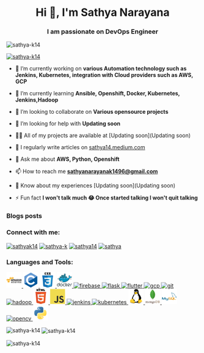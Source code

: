 <h1 align="center">Hi 👋, I'm Sathya Narayana</h1>
<h3 align="center">I am passionate on DevOps Engineer</h3>

<p align="left"> <img src="https://komarev.com/ghpvc/?username=sathya-k14&label=Profile%20views&color=0e75b6&style=flat" alt="sathya-k14" /> </p>

<p align="left"> <a href="https://github.com/ryo-ma/github-profile-trophy"><img src="https://github-profile-trophy.vercel.app/?username=sathya-k14" alt="sathya-k14" /></a> </p>

- 🔭 I’m currently working on **various Automation technology such as Jenkins, Kubernetes, integration with Cloud providers such as AWS, GCP**

- 🌱 I’m currently learning **Ansible, Openshift, Docker, Kubernetes, Jenkins,Hadoop**

- 👯 I’m looking to collaborate on **Various opensource projects**

- 🤝 I’m looking for help with **Updating soon**

- 👨‍💻 All of my projects are available at [Updating soon](Updating soon)

- 📝 I regularly write articles on [sathya14.medium.com](sathya14.medium.com)

- 💬 Ask me about **AWS, Python, Openshift**

- 📫 How to reach me **sathyanarayanak1496@gmail.com**

- 📄 Know about my experiences [Updating soon](Updating soon)

- ⚡ Fun fact **I won't talk much 😂 Once started talking I won't quit talking**

### Blogs posts
<!-- BLOG-POST-LIST:START -->
<!-- BLOG-POST-LIST:END -->

<h3 align="left">Connect with me:</h3>
<p align="left">
<a href="https://dev.to/sathyak14" target="blank"><img align="center" src="https://cdn.jsdelivr.net/npm/simple-icons@3.0.1/icons/dev-dot-to.svg" alt="sathyak14" height="30" width="40" /></a>
<a href="https://linkedin.com/in/sathya-k" target="blank"><img align="center" src="https://raw.githubusercontent.com/rahuldkjain/github-profile-readme-generator/master/src/images/icons/Social/linked-in-alt.svg" alt="sathya-k" height="30" width="40" /></a>
<a href="https://medium.com/sathya14" target="blank"><img align="center" src="https://raw.githubusercontent.com/rahuldkjain/github-profile-readme-generator/master/src/images/icons/Social/medium.svg" alt="sathya14" height="30" width="40" /></a>
<a href="https://www.youtube.com/channel/UCGFVrZe9GS0exGzmX9Va7iw" target="blank"><img align="center" src="https://raw.githubusercontent.com/rahuldkjain/github-profile-readme-generator/master/src/images/icons/Social/youtube.svg" alt="sathya" height="30" width="40" /></a>
</p>

<h3 align="left">Languages and Tools:</h3>
<p align="left"> <a href="https://aws.amazon.com" target="_blank"> <img src="https://raw.githubusercontent.com/devicons/devicon/master/icons/amazonwebservices/amazonwebservices-original-wordmark.svg" alt="aws" width="40" height="40"/> </a> <a href="https://www.cprogramming.com/" target="_blank"> <img src="https://raw.githubusercontent.com/devicons/devicon/master/icons/c/c-original.svg" alt="c" width="40" height="40"/> </a> <a href="https://www.w3schools.com/css/" target="_blank"> <img src="https://raw.githubusercontent.com/devicons/devicon/master/icons/css3/css3-original-wordmark.svg" alt="css3" width="40" height="40"/> </a> <a href="https://www.docker.com/" target="_blank"> <img src="https://raw.githubusercontent.com/devicons/devicon/master/icons/docker/docker-original-wordmark.svg" alt="docker" width="40" height="40"/> </a> <a href="https://firebase.google.com/" target="_blank"> <img src="https://www.vectorlogo.zone/logos/firebase/firebase-icon.svg" alt="firebase" width="40" height="40"/> </a> <a href="https://flask.palletsprojects.com/" target="_blank"> <img src="https://www.vectorlogo.zone/logos/pocoo_flask/pocoo_flask-icon.svg" alt="flask" width="40" height="40"/> </a> <a href="https://flutter.dev" target="_blank"> <img src="https://www.vectorlogo.zone/logos/flutterio/flutterio-icon.svg" alt="flutter" width="40" height="40"/> </a> <a href="https://cloud.google.com" target="_blank"> <img src="https://www.vectorlogo.zone/logos/google_cloud/google_cloud-icon.svg" alt="gcp" width="40" height="40"/> </a> <a href="https://git-scm.com/" target="_blank"> <img src="https://www.vectorlogo.zone/logos/git-scm/git-scm-icon.svg" alt="git" width="40" height="40"/> </a> <a href="https://hadoop.apache.org/" target="_blank"> <img src="https://www.vectorlogo.zone/logos/apache_hadoop/apache_hadoop-icon.svg" alt="hadoop" width="40" height="40"/> </a> <a href="https://www.w3.org/html/" target="_blank"> <img src="https://raw.githubusercontent.com/devicons/devicon/master/icons/html5/html5-original-wordmark.svg" alt="html5" width="40" height="40"/> </a> <a href="https://developer.mozilla.org/en-US/docs/Web/JavaScript" target="_blank"> <img src="https://raw.githubusercontent.com/devicons/devicon/master/icons/javascript/javascript-original.svg" alt="javascript" width="40" height="40"/> </a> <a href="https://www.jenkins.io" target="_blank"> <img src="https://www.vectorlogo.zone/logos/jenkins/jenkins-icon.svg" alt="jenkins" width="40" height="40"/> </a> <a href="https://kubernetes.io" target="_blank"> <img src="https://www.vectorlogo.zone/logos/kubernetes/kubernetes-icon.svg" alt="kubernetes" width="40" height="40"/> </a> <a href="https://www.linux.org/" target="_blank"> <img src="https://raw.githubusercontent.com/devicons/devicon/master/icons/linux/linux-original.svg" alt="linux" width="40" height="40"/> </a> <a href="https://www.mongodb.com/" target="_blank"> <img src="https://raw.githubusercontent.com/devicons/devicon/master/icons/mongodb/mongodb-original-wordmark.svg" alt="mongodb" width="40" height="40"/> </a> <a href="https://www.mysql.com/" target="_blank"> <img src="https://raw.githubusercontent.com/devicons/devicon/master/icons/mysql/mysql-original-wordmark.svg" alt="mysql" width="40" height="40"/> </a> <a href="https://opencv.org/" target="_blank"> <img src="https://www.vectorlogo.zone/logos/opencv/opencv-icon.svg" alt="opencv" width="40" height="40"/> </a> <a href="https://www.python.org" target="_blank"> <img src="https://raw.githubusercontent.com/devicons/devicon/master/icons/python/python-original.svg" alt="python" width="40" height="40"/> </a> </p>

<p><img align="left" src="https://github-readme-stats.vercel.app/api/top-langs?username=sathya-k14&show_icons=true&locale=en&layout=compact" alt="sathya-k14" /></p>

<p>&nbsp;<img align="center" src="https://github-readme-stats.vercel.app/api?username=sathya-k14&show_icons=true&locale=en" alt="sathya-k14" /></p>

<p><img align="center" src="https://github-readme-streak-stats.herokuapp.com/?user=sathya-k14&" alt="sathya-k14" /></p>

